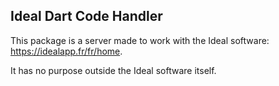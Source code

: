## Ideal Dart Code Handler
This package is a server made to work with the Ideal software: https://idealapp.fr/fr/home.

It has no purpose outside the Ideal software itself.


